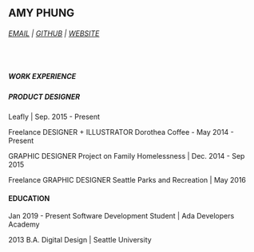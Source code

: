 ## AMY PHUNG

<div id="webaddress">
 <h6> <a href="phung.amy85@gmail.com">EMAIL</a> | <a href="https://github.com/aphunk">GITHUB</a> | <a href="https://amyphung.xyz">WEBSITE</a></h6>
<br>
</div>

##### WORK EXPERIENCE

##### PRODUCT DESIGNER
Leafly | Sep. 2015 - Present

Freelance DESIGNER + ILLUSTRATOR 
Dorothea Coffee - May 2014 - Present

GRAPHIC DESIGNER
Project on Family Homelessness | Dec. 2014 - Sep 2015

Freelance GRAPHIC DESIGNER 
Seattle Parks and Recreation | May 2016

#### EDUCATION

Jan 2019 - Present
Software Development Student | Ada Developers Academy

2013
B.A. Digital Design | Seattle University



